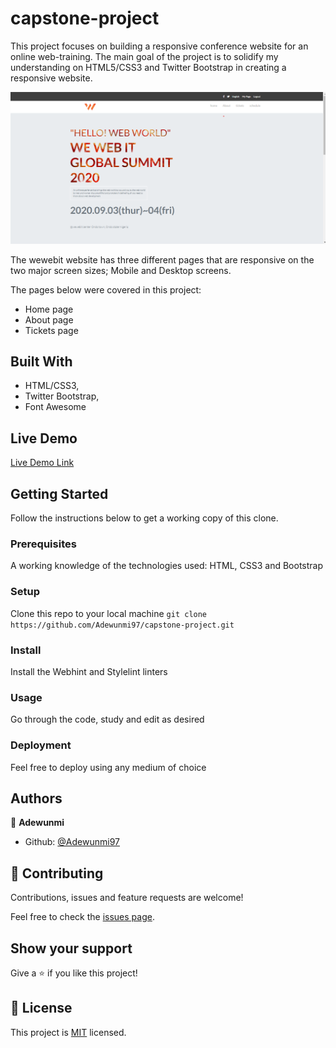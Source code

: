 # capstone-project

This project focuses on building a responsive conference website for an online web-training.
The main goal of the project is to solidify my understanding on HTML5/CSS3 and Twitter Bootstrap in creating a responsive website.

![screenshot](img/screenshot.png)

The wewebit website has three different pages that are responsive on the two major screen sizes; Mobile and Desktop screens.

The pages below were covered in this project:
- Home page
- About page
- Tickets page

## Built With

- HTML/CSS3,
- Twitter Bootstrap,
- Font Awesome

## Live Demo

[Live Demo Link](https://rawcdn.githack.com/Adewunmi97/capstone-project/537c7f969ceeadeeea70f5766d3f8c53e65b874b/index.html)


## Getting Started

Follow the instructions below to get a working copy of this clone.

### Prerequisites
A working knowledge of the technologies used: HTML, CSS3 and Bootstrap

### Setup
Clone this repo to your local machine
`git clone https://github.com/Adewunmi97/capstone-project.git`

### Install
Install the Webhint and Stylelint linters

### Usage
Go through the code, study and edit as desired

### Deployment
Feel free to deploy using any medium of choice



## Authors

👤 **Adewunmi**

- Github: [@Adewunmi97](https://github.com/Adewunmi97)


## 🤝 Contributing

Contributions, issues and feature requests are welcome!

Feel free to check the [issues page](issues/).

## Show your support

Give a ⭐️ if you like this project!

## 📝 License

This project is [MIT](lic.url) licensed.
